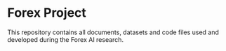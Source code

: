# Forex Project

This repository contains all documents, datasets and code files used and developed during the Forex AI research.
